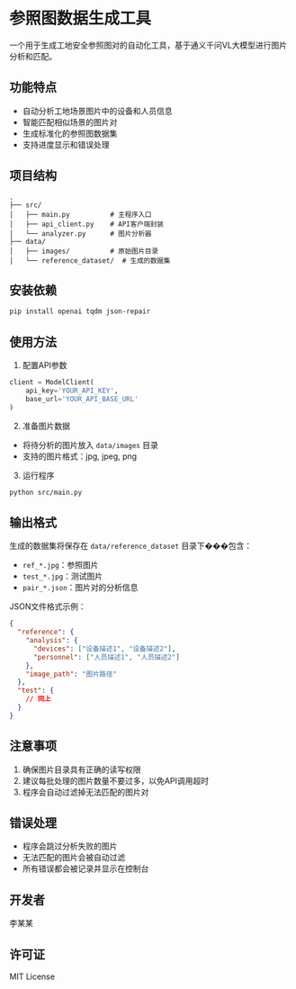 # 参照图数据生成工具

一个用于生成工地安全参照图对的自动化工具，基于通义千问VL大模型进行图片分析和匹配。

## 功能特点

- 自动分析工地场景图片中的设备和人员信息
- 智能匹配相似场景的图片对
- 生成标准化的参照图数据集
- 支持进度显示和错误处理

## 项目结构

```
.
├── src/
│   ├── main.py          # 主程序入口
│   ├── api_client.py    # API客户端封装
│   └── analyzer.py      # 图片分析器
├── data/
│   ├── images/          # 原始图片目录
│   └── reference_dataset/  # 生成的数据集
```

## 安装依赖

```bash
pip install openai tqdm json-repair
```

## 使用方法

1. 配置API参数

```python
client = ModelClient(
    api_key='YOUR_API_KEY',
    base_url='YOUR_API_BASE_URL'
)
```

2. 准备图片数据
- 将待分析的图片放入 `data/images` 目录
- 支持的图片格式：jpg, jpeg, png

3. 运行程序

```bash
python src/main.py
```

## 输出格式

生成的数据集将保存在 `data/reference_dataset` 目录下���包含：
- `ref_*.jpg`：参照图片
- `test_*.jpg`：测试图片
- `pair_*.json`：图片对的分析信息

JSON文件格式示例：

```json
{
  "reference": {
    "analysis": {
      "devices": ["设备描述1", "设备描述2"],
      "personnel": ["人员描述1", "人员描述2"]
    },
    "image_path": "图片路径"
  },
  "test": {
    // 同上
  }
}
```

## 注意事项

1. 确保图片目录具有正确的读写权限
2. 建议每批处理的图片数量不要过多，以免API调用超时
3. 程序会自动过滤掉无法匹配的图片对

## 错误处理

- 程序会跳过分析失败的图片
- 无法匹配的图片会被自动过滤
- 所有错误都会被记录并显示在控制台

## 开发者

李某某

## 许可证

MIT License
